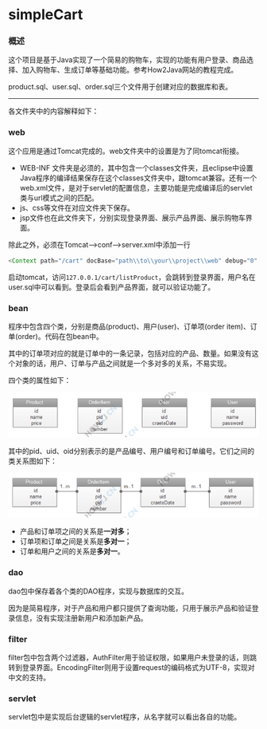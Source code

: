 # simpleCart

### 概述

这个项目是基于Java实现了一个简易的购物车，实现的功能有用户登录、商品选择、加入购物车、生成订单等基础功能。参考How2Java网站的教程完成。

product.sql、user.sql、order.sql三个文件用于创建对应的数据库和表。

------

各文件夹中的内容解释如下：

### web

这个应用是通过Tomcat完成的。web文件夹中的设置是为了同tomcat衔接。

* WEB-INF 文件夹是必须的，其中包含一个classes文件夹，且eclipse中设置Java程序的编译结果保存在这个classes文件夹中，跟tomcat兼容。还有一个web.xml文件，是对于servlet的配置信息，主要功能是完成编译后的servlet类与url模式之间的匹配。
* js、css等文件在对应文件夹下保存。
* jsp文件也在此文件夹下，分别实现登录界面、展示产品界面、展示购物车界面。

除此之外，必须在Tomcat—>conf—>server.xml中添加一行

```java
<Context path="/cart" docBase="path\\to\\your\\project\\web" debug="0" reloadable="false" />
```

启动tomcat，访问`127.0.0.1/cart/listProduct`，会跳转到登录界面，用户名在user.sql中可以看到。登录后会看到产品界面，就可以验证功能了。

### bean

程序中包含四个类，分别是商品(product)、用户(user)、订单项(order item)、订单(order)。代码在包bean中。

其中的订单项对应的就是订单中的一条记录，包括对应的产品、数量。如果没有这个对象的话，用户、订单与产品之间就是一个多对多的关系，不易实现。

四个类的属性如下：

![object](images/objects.png)

其中的pid、uid、oid分别表示的是产品编号、用户编号和订单编号。它们之间的类关系图如下：

![relationship](images/relationship.png)

* 产品和订单项之间的关系是**一对多**；
* 订单项和订单之间是关系是**多对一**；
* 订单和用户之间的关系是**多对一**。

### dao

dao包中保存着各个类的DAO程序，实现与数据库的交互。

因为是简易程序，对于产品和用户都只提供了查询功能，只用于展示产品和验证登录信息，没有实现注册新用户和添加新产品。

### filter

filter包中包含两个过滤器，AuthFilter用于验证权限，如果用户未登录的话，则跳转到登录界面。EncodingFilter则用于设置request的编码格式为UTF-8，实现对中文的支持。

### servlet

servlet包中是实现后台逻辑的servlet程序，从名字就可以看出各自的功能。

